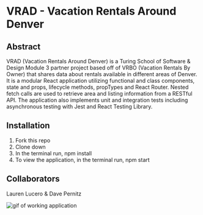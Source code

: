 # VRAD - Vacation Rentals Around Denver

## Abstract
VRAD (Vacation Rentals Around Denver) is a Turing School of Software & Design Module 3 partner project based off of VRBO (Vacation Rentals By Owner) that shares data about rentals available in different areas of Denver. It is a modular React application utilizing functional and class components, state and props, lifecycle methods, propTypes and React Router. Nested fetch calls are used to retrieve area and listing information from a RESTful API. The application also implements unit and integration tests including asynchronous testing with Jest and React Testing Library. 


## Installation
1) Fork this repo
2) Clone down
3) In the terminal run, npm install
4) To view the application, in the terminal run, npm start

## Collaborators 
Lauren Lucero &
Dave Pernitz


![gif of working application](https://media.giphy.com/media/kdRrWZfQ6P2T8Krbn1/giphy.gif)
